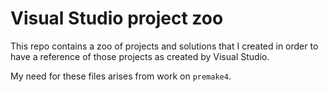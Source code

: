 # Visual Studio project zoo

This repo contains a zoo of projects and solutions that I created in order to have a reference of those projects as created by Visual Studio.

My need for these files arises from work on `premake4`.
